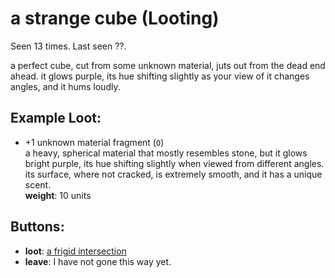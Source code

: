 # a strange cube (Looting)

Seen 13 times. Last seen ??.

a perfect cube, cut from some unknown material, juts out from the dead end ahead. it glows purple, its hue shifting slightly as your view of it changes angles, and it hums loudly.

## Example Loot:

- +1 unknown material fragment (<code>O</code>)  
  a heavy, spherical material that mostly resembles stone, but it glows bright purple, its hue shifting slightly when viewed from different angles. its surface, where not cracked, is extremely smooth, and it has a unique scent.  
  **weight**: 10 units

## Buttons:

- **loot**: [a frigid intersection](a-frigid-intersection-Ntmsnt3.md)
- **leave**: I have not gone this way yet.
